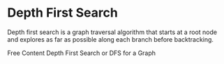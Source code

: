 # Depth First Search

Depth first search is a graph traversal algorithm that starts at a root node and explores as far as possible along each branch before backtracking.

<ResourceGroupTitle>Free Content</ResourceGroupTitle>
<BadgeLink colorScheme='yellow' badgeText='Read' href='https://www.geeksforgeeks.org/depth-first-search-or-dfs-for-a-graph/?ref=lbp'>Depth First Search or DFS for a Graph</BadgeLink>
